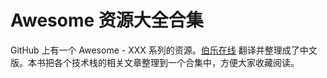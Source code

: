 # Awesome 资源大全合集

GitHub 上有一个 Awesome - XXX 系列的资源。[伯乐在线](http://jobbole.com/) 翻译并整理成了中文版。本书把各个技术栈的相关文章整理到一个合集中，方便大家收藏阅读。